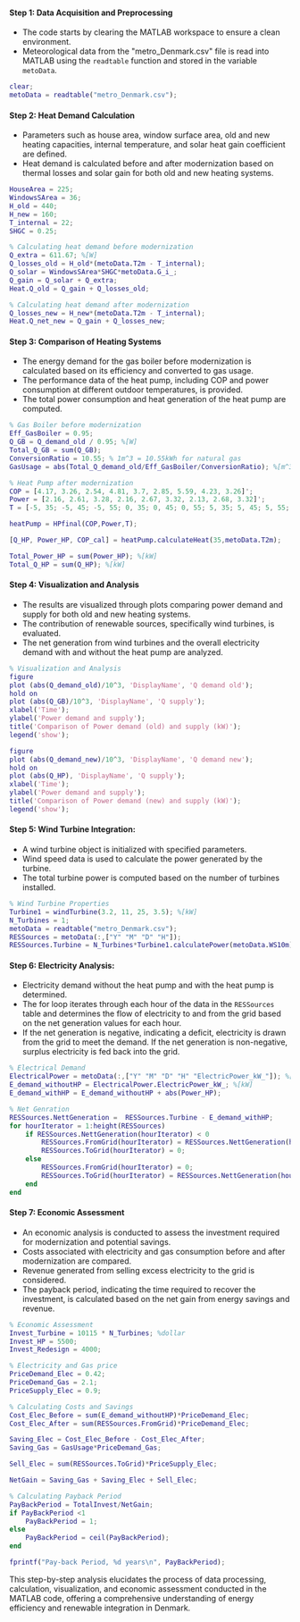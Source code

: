 #### Step 1: Data Acquisition and Preprocessing
- The code starts by clearing the MATLAB workspace to ensure a clean environment.
- Meteorological data from the "metro_Denmark.csv" file is read into MATLAB using the `readtable` function and stored in the variable `metoData`.

```matlab
clear;
metoData = readtable("metro_Denmark.csv");
```

#### Step 2: Heat Demand Calculation
- Parameters such as house area, window surface area, old and new heating capacities, internal temperature, and solar heat gain coefficient are defined.
- Heat demand is calculated before and after modernization based on thermal losses and solar gain for both old and new heating systems.

```matlab
HouseArea = 225;
WindowsSArea = 36;
H_old = 440;
H_new = 160;
T_internal = 22; 
SHGC = 0.25;

% Calculating heat demand before modernization
Q_extra = 611.67; %[W]
Q_losses_old = H_old*(metoData.T2m - T_internal); 
Q_solar = WindowsSArea*SHGC*metoData.G_i_; 
Q_gain = Q_solar + Q_extra;
Heat.Q_old = Q_gain + Q_losses_old;

% Calculating heat demand after modernization
Q_losses_new = H_new*(metoData.T2m - T_internal);
Heat.Q_net_new = Q_gain + Q_losses_new;
```

#### Step 3: Comparison of Heating Systems
- The energy demand for the gas boiler before modernization is calculated based on its efficiency and converted to gas usage.
- The performance data of the heat pump, including COP and power consumption at different outdoor temperatures, is provided.
- The total power consumption and heat generation of the heat pump are computed.

```matlab
% Gas Boiler before modernization
Eff_GasBoiler = 0.95;
Q_GB = Q_demand_old / 0.95; %[W]
Total_Q_GB = sum(Q_GB);
ConversionRatio = 10.55; % 1m^3 = 10.55kWh for natural gas
GasUsage = abs(Total_Q_demand_old/Eff_GasBoiler/ConversionRatio); %[m^3] 

% Heat Pump after modernization
COP = [4.17, 3.26, 2.54, 4.81, 3.7, 2.85, 5.59, 4.23, 3.26]';
Power = [2.16, 2.61, 3.28, 2.16, 2.67, 3.32, 2.13, 2.68, 3.32]';
T = [-5, 35; -5, 45; -5, 55; 0, 35; 0, 45; 0, 55; 5, 35; 5, 45; 5, 55;];

heatPump = HPfinal(COP,Power,T);

[Q_HP, Power_HP, COP_cal] = heatPump.calculateHeat(35,metoData.T2m);

Total_Power_HP = sum(Power_HP); %[kW]
Total_Q_HP = sum(Q_HP); %[kW]
```

#### Step 4: Visualization and Analysis
- The results are visualized through plots comparing power demand and supply for both old and new heating systems.
- The contribution of renewable sources, specifically wind turbines, is evaluated.
- The net generation from wind turbines and the overall electricity demand with and without the heat pump are analyzed.

```matlab
% Visualization and Analysis
figure
plot (abs(Q_demand_old)/10^3, 'DisplayName', 'Q demand old');
hold on
plot (abs(Q_GB)/10^3, 'DisplayName', 'Q supply');
xlabel('Time');
ylabel('Power demand and supply');
title('Comparison of Power demand (old) and supply (kW)');
legend('show');

figure
plot (abs(Q_demand_new)/10^3, 'DisplayName', 'Q demand new');
hold on
plot (abs(Q_HP), 'DisplayName', 'Q supply');
xlabel('Time');
ylabel('Power demand and supply');
title('Comparison of Power demand (new) and supply (kW)');
legend('show');
```

#### Step 5: Wind Turbine Integration:
- A wind turbine object is initialized with specified parameters.
- Wind speed data is used to calculate the power generated by the turbine.
- The total turbine power is computed based on the number of turbines installed.

```matlab
% Wind Turbine Properties
Turbine1 = windTurbine(3.2, 11, 25, 3.5); %[kW]
N_Turbines = 1; 
metoData = readtable("metro_Denmark.csv");
RESSources = metoData(:,["Y" "M" "D" "H"]);
RESSources.Turbine = N_Turbines*Turbine1.calculatePower(metoData.WS10m); %[kW]
```

#### Step 6: Electricity Analysis:
- Electricity demand without the heat pump and with the heat pump is determined.
- The for loop iterates through each hour of the data in the `RESSources` table and determines the flow of electricity to and from the grid based on the net generation values for each hour. 
- If the net generation is negative, indicating a deficit, electricity is drawn from the grid to meet the demand. If the net generation is non-negative, surplus electricity is fed back into the grid.

```matlab
% Electrical Demand
ElectricalPower = metoData(:,["Y" "M" "D" "H" "ElectricPower_kW_"]); %[kW]
E_demand_withoutHP = ElectricalPower.ElectricPower_kW_; %[kW]
E_demand_withHP = E_demand_withoutHP + abs(Power_HP);

% Net Genration
RESSources.NettGeneration =  RESSources.Turbine - E_demand_withHP;
for hourIterator = 1:height(RESSources) 
    if RESSources.NettGeneration(hourIterator) < 0 
        RESSources.FromGrid(hourIterator) = RESSources.NettGeneration(hourIterator);
        RESSources.ToGrid(hourIterator) = 0;
    else
        RESSources.FromGrid(hourIterator) = 0; 
        RESSources.ToGrid(hourIterator) = RESSources.NettGeneration(hourIterator);
    end
end
```

#### Step 7: Economic Assessment
- An economic analysis is conducted to assess the investment required for modernization and potential savings.
- Costs associated with electricity and gas consumption before and after modernization are compared.
- Revenue generated from selling excess electricity to the grid is considered.
- The payback period, indicating the time required to recover the investment, is calculated based on the net gain from energy savings and revenue.

```matlab
% Economic Assessment
Invest_Turbine = 10115 * N_Turbines; %dollar
Invest_HP = 5500;
Invest_Redesign = 4000;

% Electricity and Gas price
PriceDemand_Elec = 0.42;
PriceDemand_Gas = 2.1;
PriceSupply_Elec = 0.9; 

% Calculating Costs and Savings
Cost_Elec_Before = sum(E_demand_withoutHP)*PriceDemand_Elec;
Cost_Elec_After = sum(RESSources.FromGrid)*PriceDemand_Elec;

Saving_Elec = Cost_Elec_Before - Cost_Elec_After;
Saving_Gas = GasUsage*PriceDemand_Gas;

Sell_Elec = sum(RESSources.ToGrid)*PriceSupply_Elec;

NetGain = Saving_Gas + Saving_Elec + Sell_Elec;

% Calculating Payback Period
PayBackPeriod = TotalInvest/NetGain;
if PayBackPeriod <1
    PayBackPeriod = 1;   
else 
    PayBackPeriod = ceil(PayBackPeriod);
end

fprintf("Pay-back Period, %d years\n", PayBackPeriod);
```

This step-by-step analysis elucidates the process of data processing, calculation, visualization, and economic assessment conducted in the MATLAB code, offering a comprehensive understanding of energy efficiency and renewable integration in Denmark.

